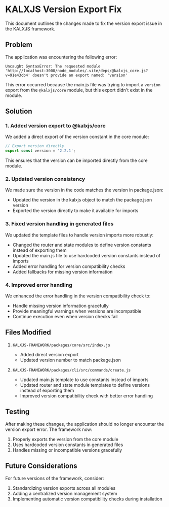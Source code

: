 # KALXJS Version Export Fix

This document outlines the changes made to fix the version export issue in the KALXJS framework.

## Problem

The application was encountering the following error:

```
Uncaught SyntaxError: The requested module 'http://localhost:3000/node_modules/.vite/deps/@kalxjs_core.js?v=91e43cb4' doesn't provide an export named: 'version'
```

This error occurred because the main.js file was trying to import a `version` export from the `@kalxjs/core` module, but this export didn't exist in the module.

## Solution

### 1. Added version export to @kalxjs/core

We added a direct export of the version constant in the core module:

```javascript
// Export version directly
export const version = '2.2.1';
```

This ensures that the version can be imported directly from the core module.

### 2. Updated version consistency

We made sure the version in the code matches the version in package.json:

- Updated the version in the kalxjs object to match the package.json version
- Exported the version directly to make it available for imports

### 3. Fixed version handling in generated files

We updated the template files to handle version imports more robustly:

- Changed the router and state modules to define version constants instead of exporting them
- Updated the main.js file to use hardcoded version constants instead of imports
- Added error handling for version compatibility checks
- Added fallbacks for missing version information

### 4. Improved error handling

We enhanced the error handling in the version compatibility check to:

- Handle missing version information gracefully
- Provide meaningful warnings when versions are incompatible
- Continue execution even when version checks fail

## Files Modified

1. `KALXJS-FRAMEWORK/packages/core/src/index.js`
   - Added direct version export
   - Updated version number to match package.json

2. `KALXJS-FRAMEWORK/packages/cli/src/commands/create.js`
   - Updated main.js template to use constants instead of imports
   - Updated router and state module templates to define versions instead of exporting them
   - Improved version compatibility check with better error handling

## Testing

After making these changes, the application should no longer encounter the version export error. The framework now:

1. Properly exports the version from the core module
2. Uses hardcoded version constants in generated files
3. Handles missing or incompatible versions gracefully

## Future Considerations

For future versions of the framework, consider:

1. Standardizing version exports across all modules
2. Adding a centralized version management system
3. Implementing automatic version compatibility checks during installation